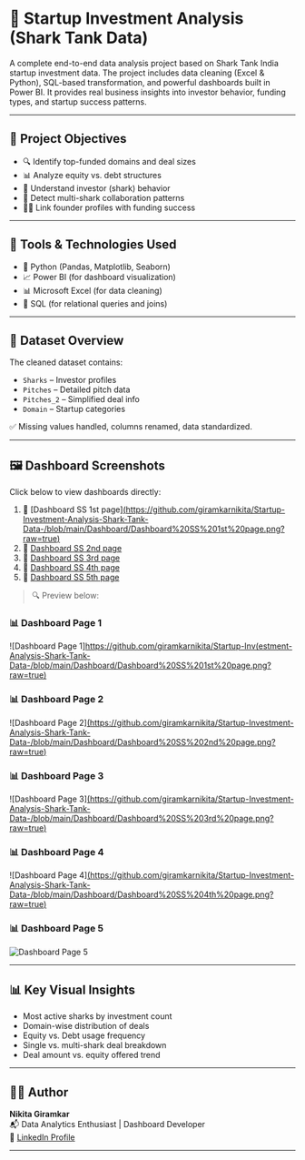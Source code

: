# 🦈 Startup Investment Analysis (Shark Tank Data)

A complete end-to-end data analysis project based on Shark Tank India startup investment data. The project includes data cleaning (Excel & Python), SQL-based transformation, and powerful dashboards built in Power BI. It provides real business insights into investor behavior, funding types, and startup success patterns.

---

## 📌 Project Objectives

- 🔍 Identify top-funded domains and deal sizes  
- 📊 Analyze equity vs. debt structures  
- 🧠 Understand investor (shark) behavior  
- 🤝 Detect multi-shark collaboration patterns  
- 🧑‍💼 Link founder profiles with funding success  

---

## 🔧 Tools & Technologies Used

- 🐍 Python (Pandas, Matplotlib, Seaborn)
- 📈 Power BI (for dashboard visualization)
- 📊 Microsoft Excel (for data cleaning)
- 💾 SQL (for relational queries and joins)

---

## 📁 Dataset Overview

The cleaned dataset contains:
- `Sharks` – Investor profiles  
- `Pitches` – Detailed pitch data  
- `Pitches_2` – Simplified deal info  
- `Domain` – Startup categories  

✅ Missing values handled, columns renamed, data standardized.

---

## 🖼️ Dashboard Screenshots

Click below to view dashboards directly:

1. 📸 [Dashboard SS 1st page][(https://github.com/giramkarnikita/Startup-Investment-Analysis-Shark-Tank-Data-/blob/main/Dashboard/Dashboard%20SS%201st%20page.png?raw=true)  ](https://github.com/giramkarnikita/giramkarnikita--Startup-Investment-Analysis-Shark-Tank-Data-/blob/main/Dashboard/Dashboard%20SS%201st%20page.png)
2. 📸 [Dashboard SS 2nd page](https://github.com/giramkarnikita/Startup-Investment-Analysis-Shark-Tank-Data-/blob/main/Dashboard/Dashboard%20SS%202nd%20page.png?raw=true)  
3. 📸 [Dashboard SS 3rd page](https://github.com/giramkarnikita/Startup-Investment-Analysis-Shark-Tank-Data-/blob/main/Dashboard/Dashboard%20SS%203rd%20page.png?raw=true)  
4. 📸 [Dashboard SS 4th page](https://github.com/giramkarnikita/Startup-Investment-Analysis-Shark-Tank-Data-/blob/main/Dashboard/Dashboard%20SS%204th%20page.png?raw=true)  
5. 📸 [Dashboard SS 5th page](https://github.com/giramkarnikita/Startup-Investment-Analysis-Shark-Tank-Data-/blob/main/Dashboard/Dashboard%20SS%205th%20page.png?raw=true)

> 🔍 Preview below:

### 📊 Dashboard Page 1  
![Dashboard Page 1][https://github.com/giramkarnikita/Startup-Inv(estment-Analysis-Shark-Tank-Data-/blob/main/Dashboard/Dashboard%20SS%201st%20page.png?raw=true)
](https://github.com/giramkarnikita/giramkarnikita--Startup-Investment-Analysis-Shark-Tank-Data-/blob/main/Dashboard/Dashboard%20SS%201st%20page.png)
### 📊 Dashboard Page 2  
![Dashboard Page 2][(https://github.com/giramkarnikita/Startup-Investment-Analysis-Shark-Tank-Data-/blob/main/Dashboard/Dashboard%20SS%202nd%20page.png?raw=true)
](https://github.com/giramkarnikita/giramkarnikita--Startup-Investment-Analysis-Shark-Tank-Data-/blob/main/Dashboard/Dashboard%20SS%202nd%20page.png)
### 📊 Dashboard Page 3  
![Dashboard Page 3][(https://github.com/giramkarnikita/Startup-Investment-Analysis-Shark-Tank-Data-/blob/main/Dashboard/Dashboard%20SS%203rd%20page.png?raw=true)
](https://github.com/giramkarnikita/giramkarnikita--Startup-Investment-Analysis-Shark-Tank-Data-/blob/main/Dashboard/Dashboard%20SS%203rd%20page.png)
### 📊 Dashboard Page 4  
![Dashboard Page 4][(https://github.com/giramkarnikita/Startup-Investment-Analysis-Shark-Tank-Data-/blob/main/Dashboard/Dashboard%20SS%204th%20page.png?raw=true)
](https://github.com/giramkarnikita/giramkarnikita--Startup-Investment-Analysis-Shark-Tank-Data-/blob/main/Dashboard/Dashboard%20SS%204th%20page.png)
### 📊 Dashboard Page 5  
![Dashboard Page 5](https://github.com/giramkarnikita/Startup-Investment-Analysis-Shark-Tank-Data-/blob/main/Dashboard/Dashboard%20SS%205th%20page.png?raw=true)

---

## 📊 Key Visual Insights

- Most active sharks by investment count  
- Domain-wise distribution of deals  
- Equity vs. Debt usage frequency  
- Single vs. multi-shark deal breakdown  
- Deal amount vs. equity offered trend

---

## 👩‍💻 Author

**Nikita Giramkar**  
📬 Data Analytics Enthusiast | Dashboard Developer  
🔗 [LinkedIn Profile](https://www.linkedin.com/in/nikita-giramkar)

---

